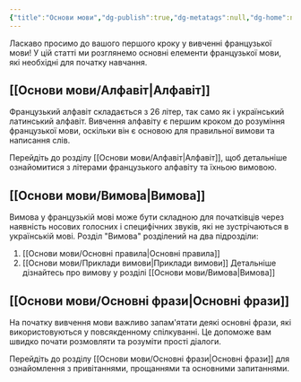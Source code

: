 ```yaml
---
{"title":"Основи мови","dg-publish":true,"dg-metatags":null,"dg-home":null,"permalink":"/osnovi-movi/osnovi-movi/","dgPassFrontmatter":true,"noteIcon":""}
---
```



Ласкаво просимо до вашого першого кроку у вивченні французької мови! У цій статті ми розглянемо основні елементи французької мови, які необхідні для початку навчання.

## [[Основи мови/Алфавіт\|Алфавіт]]

Французький алфавіт складається з 26 літер, так само як і український латинський алфавіт. Вивчення алфавіту є першим кроком до розуміння французької мови, оскільки він є основою для правильної вимови та написання слів.

Перейдіть до розділу [[Основи мови/Алфавіт\|Алфавіт]], щоб детальніше ознайомитися з літерами французького алфавіту та їхньою вимовою.

## [[Основи мови/Вимова\|Вимова]]

Вимова у французькій мові може бути складною для початківців через наявність носових голосних і специфічних звуків, які не зустрічаються в українській мові. Розділ "Вимова" розділений на два підрозділи:

1. [[Основи мови/Основні правила\|Основні правила]]
2. [[Основи мови/Приклади вимови\|Приклади вимови]]
Детальніше дізнайтесь про вимову у розділі [[Основи мови/Вимова\|Вимова]]

## [[Основи мови/Основні фрази\|Основні фрази]]

На початку вивчення мови важливо запам'ятати деякі основні фрази, які використовуються у повсякденному спілкуванні. Це допоможе вам швидко почати розмовляти та розуміти прості діалоги.

Перейдіть до розділу [[Основи мови/Основні фрази\|Основні фрази]] для ознайомлення з привітаннями, прощаннями та основними запитаннями.


